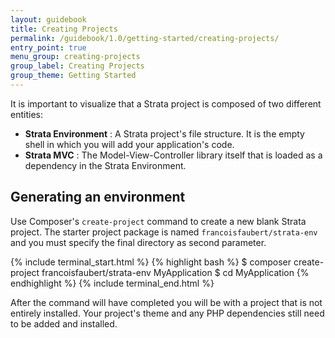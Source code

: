 ```yaml
---
layout: guidebook
title: Creating Projects
permalink: /guidebook/1.0/getting-started/creating-projects/
entry_point: true
menu_group: creating-projects
group_label: Creating Projects
group_theme: Getting Started
---
```


It is important to visualize that a Strata project is composed of two different entities:

* **Strata Environment** : A Strata project's file structure. It is the empty shell in which you will add your application's code.
* **Strata MVC** : The Model-View-Controller library itself that is loaded as a dependency in the Strata Environment.

## Generating an environment

Use Composer's `create-project` command to create a new blank Strata project. The starter project package is named `francoisfaubert/strata-env` and you must specify the final directory as second parameter.


{% include terminal_start.html %}
{% highlight bash %}
$ composer create-project francoisfaubert/strata-env MyApplication
$ cd MyApplication
{% endhighlight %}
{% include terminal_end.html %}

After the command will have completed you will be with a project that is not entirely installed. Your project's theme and any PHP dependencies still need to be added and installed.
